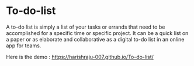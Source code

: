# To-do-list

A to-do list is simply a list of your tasks or errands that need to be accomplished for a specific time or specific project. It can be a quick list on a paper or as elaborate and collaborative as a digital to-do list in an online app for teams.


Here is the demo : https://harishraju-007.github.io/To-do-list/

